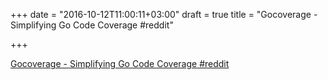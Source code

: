 +++
date = "2016-10-12T11:00:11+03:00"
draft = true
title = "Gocoverage - Simplifying Go Code Coverage  #reddit"

+++

<p><a href="https://t.co/6cOXKl7tXx">Gocoverage - Simplifying Go Code Coverage  #reddit</a></p>
